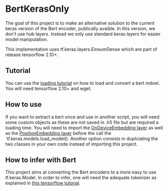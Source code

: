 # BertKerasOnly


The goal of this project is to make an alternative solution to the current keras version of the Bert encoder, publically avaible. In this version, we don't use hub layers. Instead we only use standard keras layers for easier model manipulation.

This implementation uses tf.keras.layers.EinsumDense which are part of release tensorflow 2.10+.

## Tutorial

You can use the [loading tutorial](src/LoadingExample.ipynb) on how to load and convert a bert mdoel. You will need tensorflow 2.10+ and wget.

## How to use

If you want to extract a bert once and use in another script, you will need some custom objects as these are not saved in .h5 file but are required a loading time. You will need to import the [OnDeviceEmbedding layer](src/model/Layers/OnDeviceEmbedding.py) as well as the [PositionEmbedding layer](src/model/Layers/PositionEmbedding.py) before the call the `tf.keras.models.load_model(). Another option consists in duplciating the two classes in your own code instead of importing this project.

## How to infer with Bert

This project aims at converting the Bert encoders to a more easy to use tf.keras.Model. In order to infer, one will need the adequate tokenizer as explained in [this tensorflow tutorial](https://www.tensorflow.org/text/tutorials/classify_text_with_bert).
